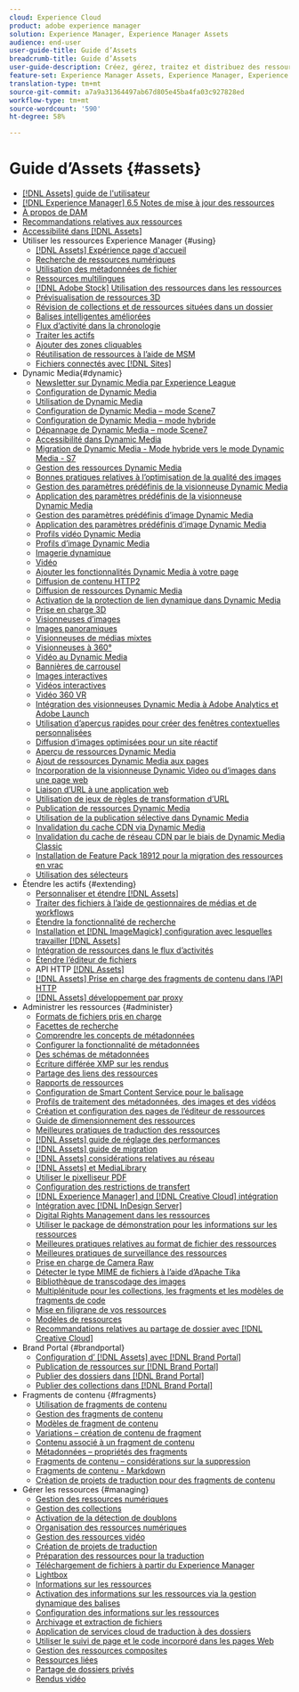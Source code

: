 ```yaml
---
cloud: Experience Cloud
product: adobe experience manager
solution: Experience Manager, Experience Manager Assets
audience: end-user
user-guide-title: Guide d’Assets
breadcrumb-title: Guide d’Assets
user-guide-description: Créez, gérez, traitez et distribuez des ressources numériques.
feature-set: Experience Manager Assets, Experience Manager, Experience Manager Sites
translation-type: tm+mt
source-git-commit: a7a9a31364497ab67d805e45ba4fa03c927828ed
workflow-type: tm+mt
source-wordcount: '590'
ht-degree: 58%

---
```



# Guide d’Assets {#assets}

+ [[!DNL Assets] guide de l&#39;utilisateur](home.md)
+ [[!DNL Experience Manager] 6.5 Notes de mise à jour des ressources](https://experienceleague.adobe.com/docs/experience-manager-65/release-notes/assets.html)
+ [À propos de DAM](assets.md)
+ [Recommandations relatives aux ressources](best-practices-for-assets.md)
+ [Accessibilité dans [!DNL Assets]](accessibility.md)
+ Utiliser les ressources Experience Manager {#using}
   + [[!DNL Assets] Expérience page d&#39;accueil](assets-home-page.md)
   + [Recherche de ressources numériques](search-assets.md)
   + [Utilisation des métadonnées de fichier](metadata.md)
   + [Ressources multilingues](multilingual-assets.md)
   + [ [!DNL Adobe Stock] Utilisation des ressources dans les ressources](aem-assets-adobe-stock.md)
   + [Prévisualisation de ressources 3D](previewing-3d-assets.md)
   + [Révision de collections et de ressources situées dans un dossier](bulk-approval.md)
   + [Balises intelligentes améliorées](enhanced-smart-tags.md)
   + [Flux d’activité dans la chronologie](activity-stream.md)
   + [Traiter les actifs](assets-workflow.md)
   + [Ajouter des zones cliquables](image-maps.md)
   + [Réutilisation de ressources à l’aide de MSM](reuse-assets-using-msm.md)
   + [Fichiers connectés avec [!DNL Sites]](use-assets-across-connected-assets-instances.md)
+ Dynamic Media{#dynamic}
   + [Newsletter sur Dynamic Media par Experience League](dynamic-media-newsletter.md)
   + [Configuration de Dynamic Media](administering-dynamic-media.md)
   + [Utilisation de Dynamic Media](dynamic-media.md)
   + [Configuration de Dynamic Media – mode Scene7](config-dms7.md)
   + [Configuration de Dynamic Media – mode hybride](config-dynamic.md)
   + [Dépannage de Dynamic Media – mode Scene7](troubleshoot-dms7.md)
   + [Accessibilité dans Dynamic Media](accessibility-dm.md)
   + [Migration de Dynamic Media - Mode hybride vers le mode Dynamic Media - S7](migrate-from-hybrid-to-dms7.md)
   + [Gestion des ressources Dynamic Media](managing-assets.md)
   + [Bonnes pratiques relatives à l’optimisation de la qualité des images](best-practices-for-optimizing-the-quality-of-your-images.md)
   + [Gestion des paramètres prédéfinis de la visionneuse Dynamic Media](managing-viewer-presets.md)
   + [Application des paramètres prédéfinis de la visionneuse Dynamic Media](viewer-presets.md)
   + [Gestion des paramètres prédéfinis d’image Dynamic Media](managing-image-presets.md)
   + [Application des paramètres prédéfinis d’image Dynamic Media](image-presets.md)
   + [Profils vidéo Dynamic Media](video-profiles.md)
   + [Profils d’image Dynamic Media](image-profiles.md)
   + [Imagerie dynamique](imaging-faq.md)
   + [Vidéo](s7-video.md)
   + [Ajouter les fonctionnalités Dynamic Media à votre page](scene7.md)
   + [Diffusion de contenu HTTP2](http2.md)
   + [Diffusion de ressources Dynamic Media](delivering-dynamic-media-assets.md)
   + [Activation de la protection de lien dynamique dans Dynamic Media](hotlink-protection.md)
   + [Prise en charge 3D](/help/assets/assets-3d.md)
   + [Visionneuses d’images](image-sets.md)
   + [Images panoramiques](panoramic-images.md)
   + [Visionneuses de médias mixtes](mixed-media-sets.md)
   + [Visionneuses à 360°](spin-sets.md)
   + [Vidéo au Dynamic Media](video.md)
   + [Bannières de carrousel](carousel-banners.md)
   + [Images interactives](interactive-images.md)
   + [Vidéos interactives](interactive-videos.md)
   + [Vidéo 360 VR](/help/assets/360-video.md)
   + [Intégration des visionneuses Dynamic Media à Adobe Analytics et Adobe Launch](/help/assets/launch.md)
   + [Utilisation d’aperçus rapides pour créer des fenêtres contextuelles personnalisées](custom-pop-ups.md)
   + [Diffusion d’images optimisées pour un site réactif](responsive-site.md)
   + [Aperçu de ressources Dynamic Media](previewing-assets.md)
   + [Ajout de ressources Dynamic Media aux pages](adding-dynamic-media-assets-to-pages.md)
   + [Incorporation de la visionneuse Dynamic Video ou d’images dans une page web](embed-code.md)
   + [Liaison d’URL à une application web](linking-urls-to-yourwebapplication.md)
   + [Utilisation de jeux de règles de transformation d’URL](using-rulesets-to-transform-urls.md)
   + [Publication de ressources Dynamic Media](publishing-dynamicmedia-assets.md)
   + [Utilisation de la publication sélective dans Dynamic Media](selective-publishing.md)
   + [Invalidation du cache CDN via Dynamic Media](invalidate-cdn-cache-dynamic-media.md)
   + [Invalidation du cache de réseau CDN par le biais de Dynamic Media Classic](invalidate-cdn-cache-dm-classic.md)
   + [Installation de Feature Pack 18912 pour la migration des ressources en vrac](bulk-ingest-migrate.md)
   + [Utilisation des sélecteurs](working-with-selectors.md)
+ Étendre les actifs {#extending}
   + [Personnaliser et étendre [!DNL Assets]](extending-assets.md)
   + [Traiter des fichiers à l’aide de gestionnaires de médias et de workflows](media-handlers.md)
   + [Étendre la fonctionnalité de recherche](searchx.md)
   + [Installation et  [!DNL ImageMagick] configuration avec lesquelles travailler [!DNL Assets]](best-practices-for-imagemagick.md)
   + [Intégration de ressources dans le flux d’activités](extending-activity-stream.md)
   + [Étendre l’éditeur de fichiers](asseteditorx.md)
   + API HTTP [[!DNL Assets]  ](mac-api-assets.md)
   + [ [!DNL Assets] Prise en charge des fragments de contenu dans l’API HTTP ](assets-api-content-fragments.md)
   + [[!DNL Assets] développement par proxy](proxy.md)
+ Administrer les ressources {#administer}
   + [Formats de fichiers pris en charge](assets-formats.md)
   + [Facettes de recherche](search-facets.md)
   + [Comprendre les concepts de métadonnées](metadata-concepts.md)
   + [Configurer la fonctionnalité de métadonnées](metadata-config.md)
   + [Des schémas de métadonnées](metadata-schemas.md)
   + [Écriture différée XMP sur les rendus](xmp-writeback.md)
   + [Partage des liens des ressources](link-sharing.md)
   + [Rapports de ressources](asset-reports.md)
   + [Configuration de Smart Content Service pour le balisage](config-smart-tagging.md)
   + [Profils de traitement des métadonnées, des images et des vidéos](processing-profiles.md)
   + [Création et configuration des pages de l’éditeur de ressources](assets-finder-editor.md)
   + [Guide de dimensionnement des ressources](assets-sizing-guide.md)
   + [Meilleures pratiques de traduction des ressources](best-practices-for-translating-assets-efficiently.md)
   + [[!DNL Assets] guide de réglage des performances](performance-tuning-guidelines.md)
   + [[!DNL Assets] guide de migration](assets-migration-guide.md)
   + [[!DNL Assets] considérations relatives au réseau](assets-network-considerations.md)
   + [[!DNL Assets] et MediaLibrary](medialibrary.md)
   + [Utiliser le pixelliseur PDF](aem-pdf-rasterizer.md)
   + [Configuration des restrictions de transfert](configuring-asset-upload-restrictions.md)
   + [[!DNL Experience Manager] and [!DNL Creative Cloud] intégration](aem-cc-integration-best-practices.md)
   + [Intégration avec [!DNL InDesign Server]](indesign.md)
   + [Digital Rights Management dans les ressources](drm.md)
   + [Utiliser le package de démonstration pour les informations sur les ressources](use-demo-package-for-asset-insights.md)
   + [Meilleures pratiques relatives au format de fichier des ressources](assets-file-format-best-practices.md)
   + [Meilleures pratiques de surveillance des ressources](assets-monitoring-best-practices.md)
   + [Prise en charge de Camera Raw](camera-raw.md)
   + [Détecter le type MIME de fichiers à l’aide d’Apache Tika](detect-asset-mime-type-with-tika.md)
   + [Bibliothèque de transcodage des images](imaging-transcoding-library.md)
   + [Multiplénitude pour les collections, les fragments et les modèles de fragments de code](multi-tenancy.md)
   + [Mise en filigrane de vos ressources](watermarking.md)
   + [Modèles de ressources](asset-templates.md)
   + [Recommandations relatives au partage de dossier avec [!DNL Creative Cloud]](aem-cc-folder-sharing-best-practices.md)
+ Brand Portal {#brandportal}
   + [Configuration d’ [!DNL Assets] avec [!DNL Brand Portal]](configure-aem-assets-with-brand-portal.md)
   + [Publication de ressources sur [!DNL Brand Portal]](brand-portal-publish-assets.md)
   + [Publier des dossiers dans [!DNL Brand Portal]](brand-portal-publish-folder.md)
   + [Publier des collections dans [!DNL Brand Portal]](brand-portal-publish-collection.md)
+ Fragments de contenu {#fragments}
   + [Utilisation de fragments de contenu](content-fragments/content-fragments.md)
   + [Gestion des fragments de contenu](content-fragments/content-fragments-managing.md)
   + [Modèles de fragment de contenu](content-fragments/content-fragments-models.md)
   + [Variations – création de contenu de fragment](content-fragments/content-fragments-variations.md)
   + [Contenu associé à un fragment de contenu](content-fragments/content-fragments-assoc-content.md)
   + [Métadonnées – propriétés des fragments](content-fragments/content-fragments-metadata.md)
   + [Fragments de contenu – considérations sur la suppression](content-fragments/content-fragments-delete.md)
   + [Fragments de contenu - Markdown](content-fragments/content-fragments-markdown.md)
   + [Création de projets de traduction pour des fragments de contenu](creating-translation-projects-for-content-fragments.md)
+ Gérer les ressources {#managing}
   + [Gestion des ressources numériques](manage-assets.md)
   + [Gestion des collections](manage-collections.md)
   + [Activation de la détection de doublons](duplicate-detection.md)
   + [Organisation des ressources numériques](organize-assets.md)
   + [Gestion des ressources vidéo](managing-video-assets.md)
   + [Création de projets de traduction](translation-projects.md)
   + [Préparation des ressources pour la traduction](preparing-assets-for-translation.md)
   + [Téléchargement de fichiers à partir du Experience Manager](download-assets-from-aem.md)
   + [Lightbox](light-box.md)
   + [Informations sur les ressources](asset-insights.md)
   + [Activation des informations sur les ressources via la gestion dynamique des balises](use-dtm-for-asset-insights.md)
   + [Configuration des informations sur les ressources](configure-asset-insights.md)
   + [Archivage et extraction de fichiers](check-out-and-submit-assets.md)
   + [Application de services cloud de traduction à des dossiers](transition-cloud-services.md)
   + [Utiliser le suivi de page et le code incorporé dans les pages Web](use-page-tracker.md)
   + [Gestion des ressources composites](managing-linked-subassets.md)
   + [Ressources liées](related-assets.md)
   + [Partage de dossiers privés](private-folder.md)
   + [Rendus vidéo](video-renditions.md)
